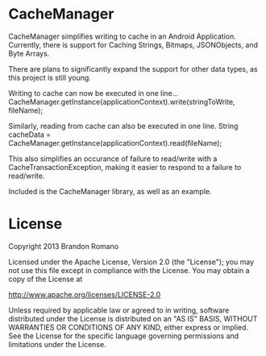 CacheManager
============

CacheManager simplifies writing to cache in an Android Application.  Currently, there is support for Caching Strings, Bitmaps, JSONObjects, and Byte Arrays.

There are plans to significantly expand the support for other data types, as this project is still young.

Writing to cache can now be executed in one line...
CacheManager.getInstance(applicationContext).write(stringToWrite, fileName);

Similarly, reading from cache can also be executed in one line.
String cacheData = CacheManager.getInstance(applicationContext).read(fileName);

This also simplifies an occurance of failure to read/write with a CacheTransactionException, making it easier to respond to a failure to read/write.

Included is the CacheManager library, as well as an example.



License
=======
Copyright 2013 Brandon Romano

Licensed under the Apache License, Version 2.0 (the "License");
you may not use this file except in compliance with the License.
You may obtain a copy of the License at

   http://www.apache.org/licenses/LICENSE-2.0

Unless required by applicable law or agreed to in writing, software
distributed under the License is distributed on an "AS IS" BASIS,
WITHOUT WARRANTIES OR CONDITIONS OF ANY KIND, either express or implied.
See the License for the specific language governing permissions and
limitations under the License.
